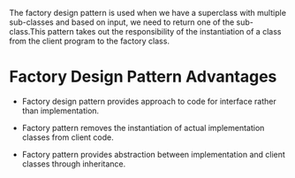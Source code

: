 The factory design pattern is used when we have a superclass with multiple sub-classes and based on input, we need to return one of the sub-class.This pattern takes out the responsibility of the instantiation of a class from the client program to the factory class. 

# Factory Design Pattern Advantages
* Factory design pattern provides approach to code for interface rather than implementation.

* Factory pattern removes the instantiation of actual implementation classes from client code.

* Factory pattern provides abstraction between implementation and client classes through inheritance.


